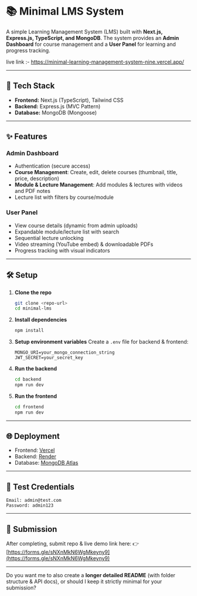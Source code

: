 

# 📚 Minimal LMS System

A simple Learning Management System (LMS) built with **Next.js, Express.js, TypeScript, and MongoDB**.
The system provides an **Admin Dashboard** for course management and a **User Panel** for learning and progress tracking.

 live link :-  https://minimal-learning-management-system-nine.vercel.app/
 
---

## 🚀 Tech Stack

* **Frontend:** Next.js (TypeScript), Tailwind CSS
* **Backend:** Express.js (MVC Pattern)
* **Database:** MongoDB (Mongoose)

---

## ✨ Features

### Admin Dashboard

* Authentication (secure access)
* **Course Management**: Create, edit, delete courses (thumbnail, title, price, description)
* **Module & Lecture Management**: Add modules & lectures with videos and PDF notes
* Lecture list with filters by course/module

### User Panel

* View course details (dynamic from admin uploads)
* Expandable module/lecture list with search
* Sequential lecture unlocking
* Video streaming (YouTube embed) & downloadable PDFs
* Progress tracking with visual indicators

---

## 🛠️ Setup

1. **Clone the repo**

   ```bash
   git clone <repo-url>
   cd minimal-lms
   ```

2. **Install dependencies**

   ```bash
   npm install
   ```

3. **Setup environment variables**
   Create a `.env` file for backend & frontend:

   ```
   MONGO_URI=your_mongo_connection_string
   JWT_SECRET=your_secret_key
   ```

4. **Run the backend**

   ```bash
   cd backend
   npm run dev
   ```

5. **Run the frontend**

   ```bash
   cd frontend
   npm run dev
   ```

---

## 🌐 Deployment

* Frontend: [Vercel](https://vercel.com)
* Backend: [Render](https://render.com)
* Database: [MongoDB Atlas](https://www.mongodb.com/atlas)

---

## 🔑 Test Credentials

```
Email: admin@test.com
Password: admin123
```

---

## 📌 Submission

After completing, submit repo & live demo link here:
👉 [https://forms.gle/sNXnMkN6WgMkeyny9](https://forms.gle/sNXnMkN6WgMkeyny9)

---

Do you want me to also create a **longer detailed README** (with folder structure & API docs), or should I keep it strictly minimal for your submission?
